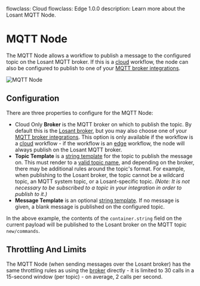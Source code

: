 flowclass: Cloud
flowclass: Edge 1.0.0
description: Learn more about the Losant MQTT Node.

# MQTT Node

The MQTT Node allows a workflow to publish a message to the configured topic on the Losant MQTT broker. If this is a [cloud](/workflows/cloud-workflows/) workflow, the node can also be configured to publish to one of your [MQTT broker integrations](/applications/integrations/#mqtt).

![MQTT Node](/images/workflows/outputs/mqtt-node.png "MQTT Node")

## Configuration

There are three properties to configure for the MQTT Node:

* <span class="flowclass-tag Cloud inline">Cloud Only</span> **Broker** is the MQTT broker on which to publish the topic. By default this is the [Losant broker](/mqtt/overview/#the-losant-message-broker), but you may also choose one of your [MQTT broker integrations](/applications/integrations/#mqtt). This option is only available if the workflow is a [cloud](/workflows/cloud-workflows/) workflow - if the workflow is an [edge](/workflows/edge-workflows/) workflow, the node will always publish on the Losant MQTT broker.
* **Topic Template** is a [string template](/workflows/accessing-payload-data/#string-templates) for the topic to publish the message on. This must render to a [valid topic name](http://www.hivemq.com/blog/mqtt-essentials-part-5-mqtt-topics-best-practices), and depending on the broker, there may be additional rules around the topic's format. For example, when publishing to the Losant broker, the topic cannot be a wildcard topic, an MQTT system topic, or a Losant-specific topic. *(Note: It is not necessary to be subscribed to a topic in your integration in order to publish to it.)*
* **Message Template** is an optional [string template](/workflows/accessing-payload-data/#string-templates). If no message is given, a blank message is published on the configured topic.

In the above example, the contents of the `container.string` field on the current payload will be published to the Losant broker on the MQTT topic `new/commands`.

## Throttling And Limits

The MQTT Node (when sending messages over the Losant broker) has the same throttling rules as using the [broker](/organizations/resource-limits/#message-throttling) directly - it is limited to 30 calls in a 15-second window (per topic) - on average, 2 calls per second.
